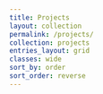```yaml
---
title: Projects
layout: collection
permalink: /projects/
collection: projects
entries_layout: grid
classes: wide
sort_by: order
sort_order: reverse
---
```

